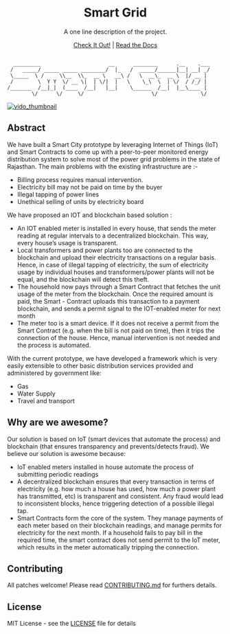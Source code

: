 <h1 align="center">Smart Grid</h1>

<p align="center">A one line description of the project.</p>

<p align="center"><a href="#site">Check It Out!</a> | <a href="#documentation">Read the Docs</a></p>

```

  _________                      __      ________      .__    .___
 /   _____/ _____ _____ ________/  |_   /  _____/______|__| __| _/
 \_____  \ /     \\__  \\_  __ \   __\ /   \  __\_  __ \  |/ __ | 
 /        \  Y Y  \/ __ \|  | \/|  |   \    \_\  \  | \/  / /_/ | 
/_______  /__|_|  (____  /__|   |__|    \______  /__|  |__\____ | 
        \/      \/     \/                      \/              \/

```

[![vido_thumbnail](https://c1.staticflickr.com/3/2154/2054140257_58e87296b6.jpg)](https://youtu.be/D1QPoWUEKXk)

## Abstract

We have built a Smart City prototype by leveraging Internet of Things (IoT) and Smart Contracts to come up with a peer-to-peer monitored energy distribution system to solve most of the power grid problems in the state of Rajasthan. The main problems with the existing infrastructure are :-

- Billing process requires manual intervention.
- Electricity bill may not be paid on time by the buyer
- Illegal tapping of power lines
- Unethical selling of units by electricity board

We have proposed an IOT and blockchain based solution :

- An IOT enabled meter is installed in every house, that sends the meter reading at regular intervals to a decentralized blockchain. This way, every house’s usage is transparent.
- Local transformers and power plants too are connected to the blockchain and upload their electricity transactions on a regular basis. Hence, in case of illegal tapping of electricity, the sum of electricity usage by individual houses and transformers/power plants will not be equal, and the blockchain will detect this theft.
- The household now pays through a Smart Contract that fetches the unit usage of the  meter from the blockchain. Once the required amount is paid, the Smart - Contract uploads this transaction to a payment blockchain, and sends a permit signal to the IOT-enabled meter for next month
- The meter too is a smart device. If it does not receive a permit from the Smart Contract (e.g. when the bill is not paid on time), then it trips the connection of the house. Hence, manual intervention is not needed and the process is automated.

With the current prototype, we have developed a framework which is very easily extensible to other basic distribution services provided and administered by government like:

- Gas
- Water Supply
- Travel and transport

## Why are we awesome?

Our solution is based on IoT (smart devices that automate the process) and blockchain (that ensures transparency and prevents/detects fraud). We believe our solution is awesome because:

- IoT enabled meters installed in house automate the process of submitting periodic readings
- A decentralized blockchain ensures that every transaction in terms of electricity (e.g. how much a house has used, how much a power plant has transmitted, etc) is transparent and consistent. Any fraud would lead to inconsistent blocks, hence triggering detection of a possible illegal tap.
- Smart Contracts form the core of the system. They manage payments of each meter  based on their blockchain readings, and manage permits for electricity for the next month. If a household fails to pay bill in the required time, the smart contract does not send permit to the IoT meter, which results in the meter automatically tripping the connection.


## Contributing

All patches welcome! Please read [CONTRIBUTING.md](https://github.com/satwikkansal/smart_power/blob/master/CONTRIBUTING.md) for furthers details.

## License

MIT License - see the [LICENSE](https://github.com/satwikkansal/smart_power/blob/master/LICENSE) file for details

